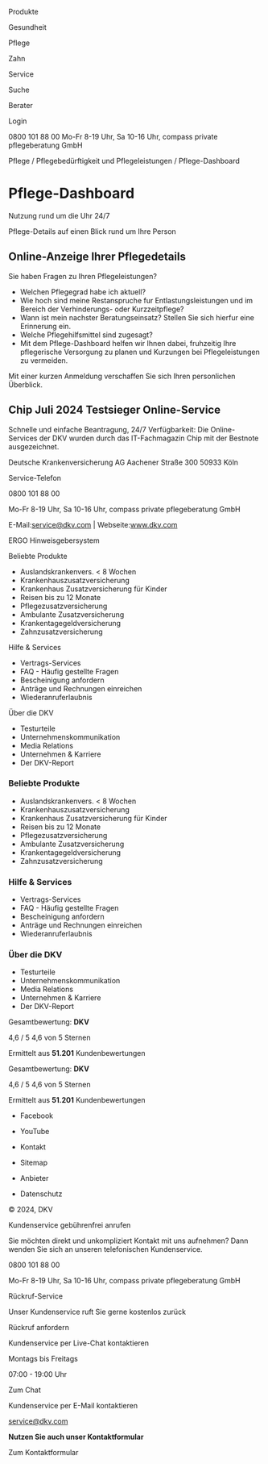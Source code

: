 Produkte

Gesundheit

Pflege

Zahn

Service

Suche

Berater

Login

0800 101 88 00 Mo-Fr 8-19 Uhr, Sa 10-16 Uhr, compass private pflegeberatung
GmbH

Pflege / Pflegebedürftigkeit und Pflegeleistungen / Pflege-Dashboard

# Pflege-Dashboard

Nutzung rund um die Uhr 24/7

Pflege-Details auf einen Blick rund um Ihre Person

## Online-Anzeige Ihrer Pflegedetails

Sie haben Fragen zu Ihren Pflegeleistungen?

  * Welchen Pflegegrad habe ich aktuell?
  * Wie hoch sind meine Restanspruche fur Entlastungsleistungen und im Bereich der Verhinderungs- oder Kurzzeitpflege?
  * Wann ist mein nachster Beratungseinsatz? Stellen Sie sich hierfur eine Erinnerung ein.
  * Welche Pflegehilfsmittel sind zugesagt?
  * Mit dem Pflege-Dashboard helfen wir Ihnen dabei, fruhzeitig Ihre pflegerische Versorgung zu planen und Kurzungen bei Pflegeleistungen zu vermeiden.

Mit einer kurzen Anmeldung verschaffen Sie sich Ihren personlichen Überblick.

## Chip Juli 2024 Testsieger Online-Service

Schnelle und einfache Beantragung, 24/7 Verfügbarkeit: Die Online-Services der
DKV wurden durch das IT-Fachmagazin Chip mit der Bestnote ausgezeichnet.

Deutsche Krankenversicherung AG Aachener Straße 300 50933 Köln

Service-Telefon

0800 101 88 00

Mo-Fr 8-19 Uhr, Sa 10-16 Uhr, compass private pflegeberatung GmbH

E-Mail:service@dkv.com | Webseite:www.dkv.com

  
ERGO Hinweisgebersystem

Beliebte Produkte

  * Auslandskrankenvers. < 8 Wochen
  * Krankenhauszusatzversicherung
  * Krankenhaus Zusatzversicherung für Kinder
  * Reisen bis zu 12 Monate
  * Pflegezusatzversicherung
  * Ambulante Zusatzversicherung
  * Krankentagegeldversicherung
  * Zahnzusatzversicherung

Hilfe & Services

  * Vertrags-Services
  * FAQ - Häufig gestellte Fragen
  * Bescheinigung anfordern
  * Anträge und Rechnungen einreichen
  * Wiederanruferlaubnis

Über die DKV

  * Testurteile
  * Unternehmenskommunikation
  * Media Relations
  * Unternehmen & Karriere
  * Der DKV-Report

### Beliebte Produkte

  * Auslandskrankenvers. < 8 Wochen
  * Krankenhauszusatzversicherung
  * Krankenhaus Zusatzversicherung für Kinder
  * Reisen bis zu 12 Monate
  * Pflegezusatzversicherung
  * Ambulante Zusatzversicherung
  * Krankentagegeldversicherung
  * Zahnzusatzversicherung

### Hilfe & Services

  * Vertrags-Services
  * FAQ - Häufig gestellte Fragen
  * Bescheinigung anfordern
  * Anträge und Rechnungen einreichen
  * Wiederanruferlaubnis

### Über die DKV

  * Testurteile
  * Unternehmenskommunikation
  * Media Relations
  * Unternehmen & Karriere
  * Der DKV-Report

Gesamtbewertung: **DKV**

4,6 / 5 4,6 von 5 Sternen

Ermittelt aus **51.201** Kundenbewertungen  

Gesamtbewertung: **DKV**

4,6 / 5 4,6 von 5 Sternen

Ermittelt aus **51.201** Kundenbewertungen  

  * Facebook
  * YouTube

  * Kontakt
  * Sitemap
  * Anbieter
  * Datenschutz

© 2024, DKV

Kundenservice gebührenfrei anrufen

Sie möchten direkt und unkompliziert Kontakt mit uns aufnehmen? Dann wenden
Sie sich an unseren telefonischen Kundenservice.

0800 101 88 00

Mo-Fr 8-19 Uhr, Sa 10-16 Uhr, compass private pflegeberatung GmbH

Rückruf-Service

Unser Kundenservice ruft Sie gerne kostenlos zurück

Rückruf anfordern

Kundenservice per Live-Chat kontaktieren

Montags bis Freitags

07:00 - 19:00 Uhr

Zum Chat

Kundenservice per E-Mail kontaktieren

service@dkv.com

**Nutzen Sie auch unser Kontaktformular**

Zum Kontaktformular

